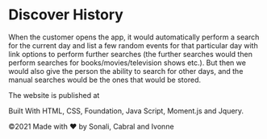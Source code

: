 # Discover History

When the customer opens the app, it would automatically perform a search for the current day and list a few random events for that particular day with link options to perform further searches (the further searches would then perform searches for books/movies/television shows etc.).  But then we would also give the person the ability to search for other days, and the manual searches would be the ones that would be stored.

The website is published at 

Built With HTML, CSS, Foundation, Java Script, Moment.js and Jquery.

©️2021 Made with ❤️ by Sonali, Cabral and Ivonne
